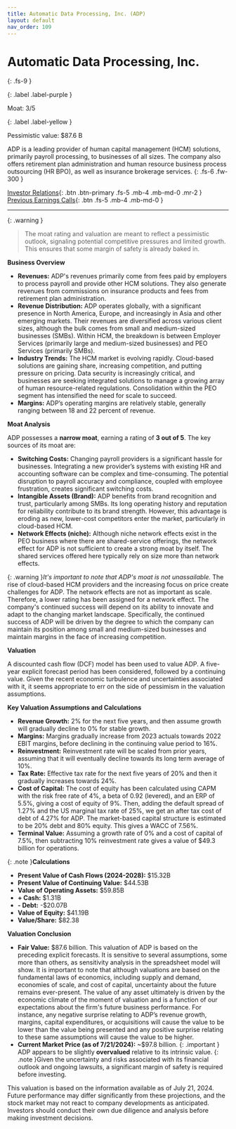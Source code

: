 ```yaml
---
title: Automatic Data Processing, Inc. (ADP)
layout: default
nav_order: 109
---
```


# Automatic Data Processing, Inc.
{: .fs-9 }

{: .label .label-purple }

Moat: 3/5

{: .label .label-yellow }

Pessimistic value: $87.6 B

ADP is a leading provider of human capital management (HCM) solutions, primarily payroll processing, to businesses of all sizes.  The company also offers retirement plan administration and human resource business process outsourcing (HR BPO), as well as insurance brokerage services.
{: .fs-6 .fw-300 }

[Investor Relations](https://www.google.com/search?q=ADP+investor+relations){: .btn .btn-primary .fs-5 .mb-4 .mb-md-0 .mr-2 }
[Previous Earnings Calls](https://discountingcashflows.com/company/ADP/transcripts/){: .btn .fs-5 .mb-4 .mb-md-0 }

---

{: .warning } 
>The moat rating and valuation are meant to reflect a pessimistic outlook, signaling potential competitive pressures and limited growth. This ensures that some margin of safety is already baked in.


**Business Overview**

* **Revenues:** ADP's revenues primarily come from fees paid by employers to process payroll and provide other HCM solutions.  They also generate revenues from commissions on insurance products and fees from retirement plan administration.
* **Revenue Distribution:** ADP operates globally, with a significant presence in North America, Europe, and increasingly in Asia and other emerging markets.  Their revenues are diversified across various client sizes, although the bulk comes from small and medium-sized businesses (SMBs).  Within HCM, the breakdown is between Employer Services (primarily large and medium-sized businesses) and PEO Services (primarily SMBs).  
* **Industry Trends:** The HCM market is evolving rapidly.  Cloud-based solutions are gaining share, increasing competition, and putting pressure on pricing.  Data security is increasingly critical, and businesses are seeking integrated solutions to manage a growing array of human resource-related regulations. Consolidation within the PEO segment has intensified the need for scale to succeed.
* **Margins:** ADP’s operating margins are relatively stable, generally ranging between 18 and 22 percent of revenue.


**Moat Analysis**

ADP possesses a **narrow moat**, earning a rating of **3 out of 5**. The key sources of its moat are:

* **Switching Costs:** Changing payroll providers is a significant hassle for businesses.  Integrating a new provider’s systems with existing HR and accounting software can be complex and time-consuming.  The potential disruption to payroll accuracy and compliance, coupled with employee frustration, creates significant switching costs.
* **Intangible Assets (Brand):** ADP benefits from brand recognition and trust, particularly among SMBs.  Its long operating history and reputation for reliability contribute to its brand strength.  However, this advantage is eroding as new, lower-cost competitors enter the market, particularly in cloud-based HCM.
* **Network Effects (niche):**  Although niche network effects exist in the PEO business where there are shared-service offerings, the network effect for ADP is not sufficient to create a strong moat by itself. The shared services offered here typically rely on size more than network effects.

{: .warning }*It's important to note that ADP's moat is not unassailable.* The rise of cloud-based HCM providers and the increasing focus on price create challenges for ADP. The network effects are not as important as scale. Therefore, a lower rating has been assigned for a network effect. The company's continued success will depend on its ability to innovate and adapt to the changing market landscape.  Specifically, the continued success of ADP will be driven by the degree to which the company can maintain its position among small and medium-sized businesses and maintain margins in the face of increasing competition.


**Valuation**

A discounted cash flow (DCF) model has been used to value ADP.  A five-year explicit forecast period has been considered, followed by a continuing value.  Given the recent economic turbulence and uncertainties associated with it, it seems appropriate to err on the side of pessimism in the valuation assumptions.

**Key Valuation Assumptions and Calculations**

* **Revenue Growth:**  2% for the next five years, and then assume growth will gradually decline to 0% for stable growth.
* **Margins:**  Margins gradually increase from 2023 actuals towards 2022 EBIT margins, before declining in the continuing value period to 16%.
* **Reinvestment:**  Reinvestment rate will be scaled from prior years, assuming that it will eventually decline towards its long term average of 10%.
* **Tax Rate:** Effective tax rate for the next five years of 20% and then it gradually increases towards 24%.
* **Cost of Capital:**  The cost of equity has been calculated using CAPM with the risk free rate of 4%, a beta of 0.92 (levered), and an ERP of 5.5%, giving a cost of equity of 9%. Then, adding the default spread of 1.27% and the US marginal tax rate of 25%, we get an after tax cost of debt of 4.27% for ADP. The market-based capital structure is estimated to be 20% debt and 80% equity. This gives a WACC of 7.56%.
* **Terminal Value:** Assuming a growth rate of 0% and a cost of capital of 7.5%, then subtracting 10% reinvestment rate gives a value of $49.3 billion for operations.

{: .note }**Calculations**

* **Present Value of Cash Flows (2024-2028):** $15.32B
* **Present Value of Continuing Value:** $44.53B
* **Value of Operating Assets:** $59.85B
* **+ Cash:** $1.31B
* **- Debt:** -$20.07B
* **Value of Equity:** $41.19B
* **Value/Share:** $82.38


**Valuation Conclusion**

* **Fair Value:** $87.6 billion. This valuation of ADP is based on the preceding explicit forecasts. It is sensitive to several assumptions, some more than others, as sensitivity analysis in the spreadsheet model will show. It is important to note that although valuations are based on the fundamental laws of economics, including supply and demand, economies of scale, and cost of capital, uncertainty about the future remains ever-present. The value of any asset ultimately is driven by the economic climate of the moment of valuation and is a function of our expectations about the firm's future business performance. For instance, any negative surprise relating to ADP’s revenue growth, margins, capital expenditures, or acquisitions will cause the value to be lower than the value being presented and any positive surprise relating to these same assumptions will cause the value to be higher.
* **Current Market Price (as of 7/21/2024):** ~$97.8 billion. {: .important } ADP appears to be slightly **overvalued** relative to its intrinsic value. {: .note }Given the uncertainty and risks associated with its financial outlook and ongoing lawsuits, a significant margin of safety is required before investing.


This valuation is based on the information available as of July 21, 2024.  Future performance may differ significantly from these projections, and the stock market may not react to company developments as anticipated.  Investors should conduct their own due diligence and analysis before making investment decisions.